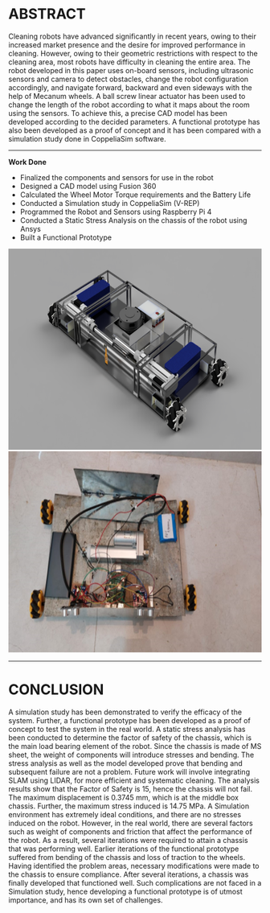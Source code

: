 # ABSTRACT

Cleaning robots have advanced significantly in recent years, owing to their increased market presence and the desire for improved performance in cleaning. However, owing to their geometric restrictions with respect to the cleaning area, most robots have difficulty in cleaning the entire area. The robot developed in this paper uses on-board sensors, including ultrasonic sensors and camera to detect obstacles, change the robot configuration accordingly, and navigate forward, backward and even sideways with the help of Mecanum wheels. A ball screw linear actuator has been used to change the length of the robot according to what it maps about the room using the sensors. To achieve this, a precise CAD model has been developed according to the decided parameters. A functional prototype has also been developed as a proof of concept and it has been compared with a simulation study done in CoppeliaSim software.

---

**Work Done**

* Finalized the components and sensors for use in the robot
* Designed a CAD model using Fusion 360
* Calculated the Wheel Motor Torque requirements and the Battery Life
* Conducted a Simulation study in CoppeliaSim (V-REP)
* Programmed the Robot and Sensors using Raspberry Pi 4
* Conducted a Static Stress Analysis on the chassis of the robot using Ansys
* Built a Functional Prototype


<div style="text-align:center">
<img src="resizeableRobotRender.png" alt="cleaning_robot" style="width:700px;height:400px;">
</div>
<div style="text-align:center">
<img src="resizeableRobot_Prototype.png" alt="cleaning_robot" style="width:700px;height:400px;">
</div>

---

# CONCLUSION

A simulation study has been demonstrated to verify the efficacy of the system. Further, a functional prototype has been developed as a proof of concept to test the system in the real world. A static stress analysis has been conducted to determine the factor of safety of the chassis, which is the main load bearing element of the robot. Since the chassis is made of MS sheet, the weight of components will introduce stresses and bending. The stress analysis as well as the model developed prove that bending and subsequent failure are not a problem. Future work will involve integrating SLAM using LIDAR, for more efficient and systematic cleaning.
The analysis results show that the Factor of Safety is 15, hence the chassis will not fail. The maximum displacement is 0.3745 mm, which is at the middle box chassis. Further, the maximum stress induced is 14.75 MPa.
A Simulation environment has extremely ideal conditions, and there are no stresses induced on the robot. However, in the real world, there are several factors such as weight of components and friction that affect the performance of the robot. As a result, several iterations were required to attain a chassis that was performing well. Earlier iterations of the functional prototype suffered from bending of the chassis and loss of traction to the wheels. Having identified the problem areas, necessary modifications were made to the chassis to ensure compliance. After several iterations, a chassis was finally developed that functioned well. Such complications are not faced in a Simulation study, hence developing a functional prototype is of utmost importance, and has its own set of challenges. 
